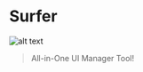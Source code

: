 # Surfer

![alt text](https://atstudios.github.io/Surfer/images/logo.png "Logo Title Text 1")

> All-in-One UI Manager Tool!


